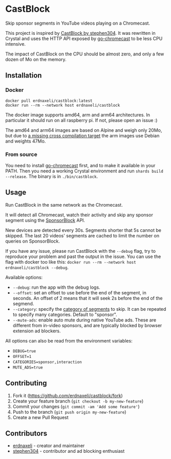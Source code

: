 # CastBlock

Skip sponsor segments in YouTube videos playing on a Chromecast.

This project is inspired by [CastBlock by stephen304](https://github.com/stephen304/castblock).
It was rewritten in Crystal and uses the HTTP API exposed by [go-chromecast](https://github.com/vishen/go-chromecast) to be less CPU intensive.

The impact of CastBlock on the CPU should be almost zero, and only a few dozen of Mo on the memory.

## Installation

### Docker

```
docker pull erdnaxeli/castblock:latest
docker run --rm --network host erdnaxeli/castblock
```

The docker image supports amd64, arm and arm64 architectures.
In particular it should run on all raspberry pi.
If not, please open an issue :)

The amd64 and arm64 images are based on Alpine and weigh only 20Mo, but due to [a missing cross compilation target](https://github.com/crystal-lang/crystal/issues/5467) the arm images use Debian and weights 47Mo.

### From source

You need to install [go-chromecast](https://github.com/vishen/go-chromecast) first, and to make it available in your PATH.
Then you need a working Crystal environment and run `shards build --release`.
The binary is in `./bin/castblock`.

## Usage

Run CastBlock in the same network as the Chromecast.

It will detect all Chromecast, watch their activity and skip any sponsor segment using the [SponsorBlock](https://sponsor.ajay.app/) API.

New devices are detected every 30s.
Segments shorter that 5s cannot be skipped. The last 20 videos' segments are cached to limit the number on queries on SponsorBlock.

If you have any issue, please run CastBlock with the `--debug` flag, try to reproduce your problem and past the output in the issue.
You can use the flag with docker too like this: `docker run --rm --network host erdnaxeli/castblock --debug`.

Available options:

* `--debug`: run the app with the debug logs.
* `--offset`: set an offset to use before the end of the segment, in seconds.
  An offset of 2 means that it will seek 2s before the end of the segmend.
* `--category`: specify the [category of segments](https://github.com/ajayyy/SponsorBlock/wiki/Types#category) to skip.
  It can be repeated to specify many categories.
  Default to "sponsor".
* `--mute-ads`: enable auto mute during native YouTube ads. These are different
  from in-video sponsors, and are typically blocked by browser extension ad blockers.

All options can also be read from the environment variables:

* `DEBUG=true`
* `OFFSET=1`
* `CATEGORIES=sponsor,interaction`
* `MUTE_ADS=true`

## Contributing

1. Fork it (<https://github.com/erdnaxeli/castblock/fork>)
2. Create your feature branch (`git checkout -b my-new-feature`)
3. Commit your changes (`git commit -am 'Add some feature'`)
4. Push to the branch (`git push origin my-new-feature`)
5. Create a new Pull Request

## Contributors

- [erdnaxeli](https://github.com/erdnaxeli) - creator and maintainer
- [stephen304](https://github.com/stephen304) - contributor and ad blocking enthusiast
